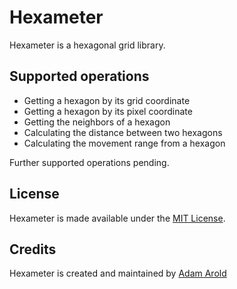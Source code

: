 # Hexameter

Hexameter is a hexagonal grid library.

## Supported operations
 - Getting a hexagon by its grid coordinate
 - Getting a hexagon by its pixel coordinate
 - Getting the neighbors of a hexagon
 - Calculating the distance between two hexagons
 - Calculating the movement range from a hexagon
 
 Further supported operations pending.
 
## License
Hexameter is made available under the [MIT License](http://www.opensource.org/licenses/mit-license.php).

## Credits

Hexameter is created and maintained by [Adam Arold](http://pavonis.biz)